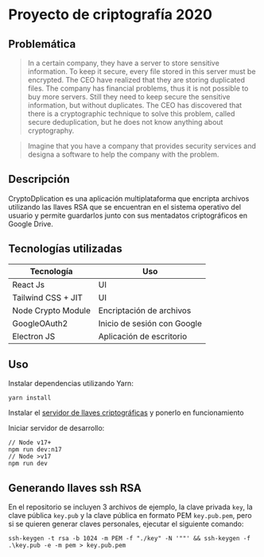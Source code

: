# Proyecto de criptografía 2020

## Problemática

> In a certain company, they have a server to store sensitive information. To keep it secure, every file stored in this server must be encrypted. The CEO have realized that they are storing duplicated files. The company has financial problems, thus it is not possible to buy more servers. Still they need to keep secure the sensitive information, but without duplicates. The CEO has discovered that there is a cryptographic technique to solve this problem, called secure deduplication, but he does not know anything about cryptography.

> Imagine that you have a company that provides security services and designa a software to help the company with the problem.

## Descripción

CryptoDplication es una aplicación multiplataforma que encripta archivos utilizando las llaves RSA que se encuentran en el sistema operativo del usuario y permite guardarlos junto con sus mentadatos criptográficos en Google Drive.

## Tecnologías utilizadas

| Tecnología         | Uso                         |
| ------------------ | --------------------------- |
| React Js           | UI                          |
| Tailwind CSS + JIT | UI                          |
| Node Crypto Module | Encriptación de archivos    |
| GoogleOAuth2       | Inicio de sesión con Google |
| Electron JS        | Aplicación de escritorio    |

## Uso

Instalar dependencias utilizando Yarn:

```
yarn install
```

Instalar el [servidor de llaves criptográficas](https://github.com/JoelHernandez343/crypto-project-server) y ponerlo en funcionamiento

Iniciar servidor de desarrollo:

```
// Node v17+
npm run dev:n17
// Node >v17
npm run dev
```

## Generando llaves ssh RSA

En el repositorio se incluyen 3 archivos de ejemplo, la clave privada `key`, la clave pública `key.pub` y la clave pública en formato PEM `key.pub.pem`, pero si se quieren generar claves personales, ejecutar el siguiente comando:

```
ssh-keygen -t rsa -b 1024 -m PEM -f "./key" -N '""' && ssh-keygen -f .\key.pub -e -m pem > key.pub.pem
```
